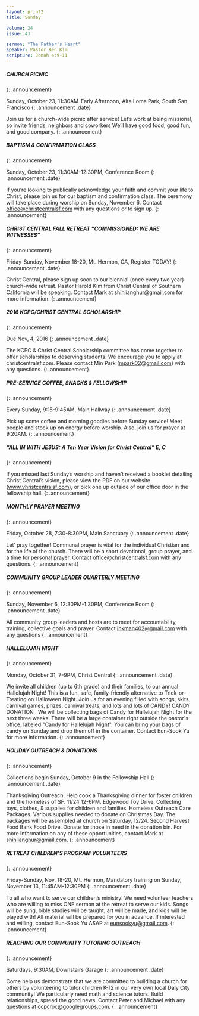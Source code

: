 ```yaml
--- 
layout: print2
title: Sunday

volume: 24
issue: 43

sermon: "The Father's Heart"
speaker: Pastor Ben Kim
scripture: Jonah 4:9-11
---
```


##### CHURCH PICNIC
{: .announcement}


Sunday, October 23, 11:30AM-Early Afternoon, Alta Loma Park, South San Francisco
{: .announcement .date}


Join us for a church-wide picnic after service! Let’s work at being missional, so invite friends, neighbors and coworkers We’ll have good food, good fun, and good company. 
{: .announcement}


##### BAPTISM & CONFIRMATION CLASS
{: .announcement}


Sunday, October 23, 11:30AM-12:30PM, Conference Room
{: .announcement .date}


If you’re looking to publically acknowledge your faith and commit your life to Christ, please join us for our baptism and confirmation class. The ceremony will take place during worship on Sunday, November 6. Contact office@christcentralsf.com with any questions or to sign up.
{: .announcement}


##### CHRIST CENTRAL FALL RETREAT “COMMISSIONED: WE ARE WITNESSES”
{: .announcement}


Friday-Sunday, November 18-20, Mt. Hermon, CA, Register TODAY!
{: .announcement .date}


Christ Central, please sign up soon to our biennial (once every two year) church-wide retreat. Pastor Harold Kim from Christ Central of Southern California will be speaking. Contact Mark at shihlianghur@gmail.com for more information.
{: .announcement}


##### 2016 KCPC/CHRIST CENTRAL SCHOLARSHIP
{: .announcement}


Due Nov, 4, 2016
{: .announcement .date}


The KCPC & Christ Central Scholarship committee has come together to offer scholarships to deserving students. We encourage you to apply at christcentralsf.com. Please contact Min Park (mpark02@gmail.com) with any questions.
{: .announcement}


##### PRE-SERVICE COFFEE, SNACKS & FELLOWSHIP
{: .announcement}


Every Sunday, 9:15-9:45AM, Main Hallway
{: .announcement .date}


Pick up some coffee and morning goodies before Sunday service! Meet people and stock up on energy before worship. Also, join us for prayer at 9:20AM.
{: .announcement}


##### “ALL IN WITH JESUS: A Ten Year Vision for Christ Central” E, C
{: .announcement}


If you missed last Sunday’s worship and haven’t received a booklet detailing Christ Central’s vision, please view the PDF on our website (www.vhristcentralsf.com), or pick one up outside of our office door in the fellowship hall.
{: .announcement}


##### MONTHLY PRAYER MEETING
{: .announcement}


Friday,  October 28, 7:30-8:30PM, Main Sanctuary
{: .announcement .date}


Let’ pray together! Communal prayer is vital for the individual Christian and for the life of the church. There will be a short devotional, group prayer, and a time for personal prayer.  Contact office@christcentralsf.com with any questions. 
{: .announcement}


##### COMMUNITY GROUP LEADER QUARTERLY MEETING
{: .announcement}


Sunday, November 6, 12:30PM-1:30PM, Conference Room
{: .announcement .date}


All community group leaders and hosts are to meet for accountability, training, collective goals and prayer. Contact inkman402@gmail.com with any questions
{: .announcement}


##### HALLELUJAH NIGHT
{: .announcement}


Monday, October 31, 7-9PM, Christ Central
{: .announcement .date}


We invite all children (up to 6th grade) and their families, to our annual Hallelujah Night!   This is a fun, safe, family-friendly alternative to Trick-or-Treating on Halloween Night.  Join us for an evening filled with songs, skits, carnival games, prizes, carnival treats, and lots and lots of CANDY!
CANDY DONATION : We will be collecting bags of Candy for Hallelujah Night for the next three weeks. There will be a large container right outside the pastor's office, labeled "Candy for Hallelujah Night".  You can bring your bags of candy on Sunday and drop them off in the container. Contact Eun-Sook Yu for more information.
{: .announcement}


##### HOLIDAY OUTREACH & DONATIONS
{: .announcement}


Collections begin Sunday, October 9 in the Fellowship Hall
{: .announcement .date}


Thanksgiving Outreach. Help cook a Thanksgiving dinner for foster children and the homeless of SF. 11/24 12-6PM.
Edgewood Toy Drive. Collecting toys, clothes, & supplies for children and families.
Homeless Outreach Care Packages. Various supplies needed to donate on Christmas Day. The packages will be assembled at church on Saturday, 12/24.
Second Harvest Food Bank Food Drive. Donate for those in need in the donation bin.
For more information on any of these opportunities, contact Mark at shihlianghur@gmail.com.
{: .announcement}


##### RETREAT CHILDREN’S PROGRAM VOLUNTEERS
{: .announcement}


Friday-Sunday, Nov. 18-20, Mt. Hermon, Mandatory training on Sunday, November 13, 11:45AM-12:30PM
{: .announcement .date}


To all who want to serve our children’s ministry! We need volunteer teachers who are willing to miss ONE sermon at the retreat to serve our kids. Songs will be sung, bible studies will be taught, art will be made, and kids will be played with! All material will be prepared for you in advance. If interested and willing, contact Eun-Sook Yu ASAP at eunsookyu@gmail.com.
{: .announcement}


##### REACHING OUR COMMUNITY TUTORING OUTREACH
{: .announcement}


Saturdays, 9:30AM, Downstairs Garage
{: .announcement .date}


Come help us demonstrate that we are committed to building a church for others by volunteering to tutor children K-12 in our very own local Daly City community! We particularly need math and science tutors. Build relationships, spread the good news. Contact Peter and Michael with any questions at ccpcroc@googlegroups.com.
{: .announcement}